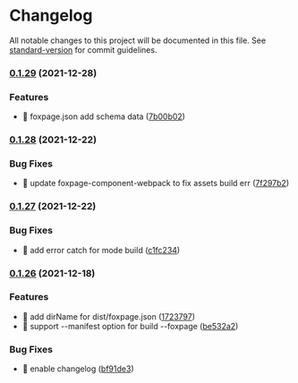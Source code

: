 # Changelog

All notable changes to this project will be documented in this file. See [standard-version](https://github.com/conventional-changelog/standard-version) for commit guidelines.

### [0.1.29](https://github.com/foxfamily/foxpage-cli/compare/v0.1.28...v0.1.29) (2021-12-28)


### Features

* 🎸 foxpage.json add schema data ([7b00b02](https://github.com/foxfamily/foxpage-cli/commit/7b00b02492697c72d1907fd14d18abdba1ba313e))

### [0.1.28](https://github.com/foxfamily/foxpage-cli/compare/v0.1.27...v0.1.28) (2021-12-22)


### Bug Fixes

* 🐛 update foxpage-component-webpack to fix assets build err ([7f297b2](https://github.com/foxfamily/foxpage-cli/commit/7f297b207c77a094edbc6a184ae499459aa8104f))

### [0.1.27](https://github.com/foxfamily/foxpage-cli/compare/v0.1.26...v0.1.27) (2021-12-22)


### Bug Fixes

* 🐛 add error catch for mode build ([c1fc234](https://github.com/foxfamily/foxpage-cli/commit/c1fc23441222093e22424b8de75e42c6294b36c2))

### [0.1.26](https://github.com/foxfamily/foxpage-cli/compare/v0.1.25...v0.1.26) (2021-12-18)


### Features

* 🎸 add dirName for dist/foxpage.json ([1723797](https://github.com/foxfamily/foxpage-cli/commit/1723797c3464adfa1e642b075697b69d2173d956))
* 🎸 support --manifest option for build --foxpage ([be532a2](https://github.com/foxfamily/foxpage-cli/commit/be532a22af3319a23216eb858d84328809b2adf2))


### Bug Fixes

* 🐛 enable changelog ([bf91de3](https://github.com/foxfamily/foxpage-cli/commit/bf91de30256eaa8983542a4aab12ace1a02046f0))
